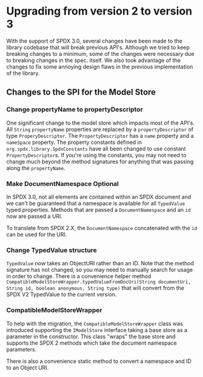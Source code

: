 # Upgrading from version 2 to version 3

With the support of SPDX 3.0, several changes have been made to the library codebase that will break previous API's.
Although we tried to keep breaking changes to a minimum, some of the changes were necessary due to breaking changes in the spec. itself.
We also took advantage of the changes to fix some annoying design flaws in the previous implementation of the library.

## Changes to the SPI for the Model Store

### Change propertyName to propertyDescriptor

One significant change to the model store which impacts most of the API's.
All `String` `propertyName` properties are replaced by a `propertyDescriptor` of type `ProperyDescriptor`.
The `PropertyDescriptor` has a `name` property and a `nameSpace` property.
The property constants defined in  `org.spdx.library.SpdxConstants` have all been changed to use constant `PropertyDescriptor`s.
If you're using the constants, you may not need to change much beyond the method signatures for anything that was passing along the `propertyName`.

### Make DocumentNamespace Optional

In SPDX 3.0, not all elements are contained within an SPDX document and we can't be guaranteed that a namespace is available for all `TypedValue` typed properties.  Methods that are passed a `DocumentNamespace` and an `id` now are passed a URI.

To translate from SPDX 2.X, the `DocumentNamespace` concatenated with the `id` can be used for the URI.

### Change TypedValue structure

`TypedValue` now takes an ObjectURI rather than an ID.
Note that the method signature has not changed, so you may need to manually search for usage in order to change.
There is a convenience helper method `CompatibleModelStoreWrapper.typedValueFromDocUri(String documentUri, String id, boolean anonymous, String type)` that will convert from the SPDX V2 TypedValue to the current version.

### CompatibleModelStoreWrapper

To help with the migration, the `CompatibleModelStoreWrapper` class was introduced supporting the `IModelStore` interface taking a base store as a parameter in the constructor.  This class "wraps" the base store and supports the SPDX 2 methods which take the document namespace parameters.

There is also a convenience static method to convert a namespace and ID to an Object URI.